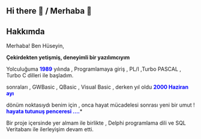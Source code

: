 ## Hi there 👋 / Merhaba 👋

<!--
**ozcakirh/ozcakirh** is a ✨ _special_ ✨ repository because its `README.md` (this file) appears on your GitHub profile.

Here are some ideas to get you started:

- 🔭 I’m currently working on ...
- 🌱 I’m currently learning ...
- 👯 I’m looking to collaborate on ...
- 🤔 I’m looking for help with ...
- 💬 Ask me about ...
- 📫 How to reach me: ...
- 😄 Pronouns: ...
- ⚡ Fun fact: ...
-->

## Hakkımda
Merhaba! Ben Hüseyin, 

  **Çekirdekten yetişmiş, deneyimli bir yazılımcıyım**
  
  Yolculuğuma **<span style="color:blue;">1989**</span> yılında , Programlamaya giriş , PL/I ,Turbo PASCAL , Turbo C  dilleri ile başladım.

  sonraları , GWBasic , QBasic , Visual Basic , derken yıl oldu **<span style="color:blue;">2000 Haziran ayı**</span> 

  dönüm noktasıydı benim için , onca hayat mücadelesi sonrası yeni bir umut !  **<span style="color:blue;">hayata tutunuş penceresi ....</span>***

  Bir proje içersinde yer almam ile birlikte , Delphi programlama dili  ve SQL Veritabanı ile ilerleyişim devam etti.

  
